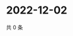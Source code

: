 # 2022-12-02

共 0 条

<!-- BEGIN WEIBO -->
<!-- 最后更新时间 Fri Dec 02 2022 15:00:45 GMT+0800 (China Standard Time) -->

<!-- END WEIBO -->
